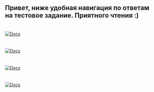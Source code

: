 ## Привет, ниже удобная навигация по ответам на тестовое задание. Приятного чтения :)
#
<a href="https://github.com/Left1k/Test-assignment/blob/main/Docs/doc1.md">
  <img src="https://sarinform.ru/assets/images/resources/231663/23-1.jpg" alt="Docs" />
</a>

#

<a href="https://github.com/Left1k/Test-assignment/blob/main/Docs/doc1.md">
  <img src="https://sarinform.ru/assets/images/resources/231663/23-1.jpg" alt="Docs" />
</a>

#

<a href="https://github.com/Left1k/Test-assignment/blob/main/Docs/doc1.md">
  <img src="https://sarinform.ru/assets/images/resources/231663/23-1.jpg" alt="Docs" />
</a>

#

<a href="https://github.com/Left1k/Test-assignment/blob/main/Docs/doc1.md">
  <img src="https://sarinform.ru/assets/images/resources/231663/23-1.jpg" alt="Docs" />
</a>

